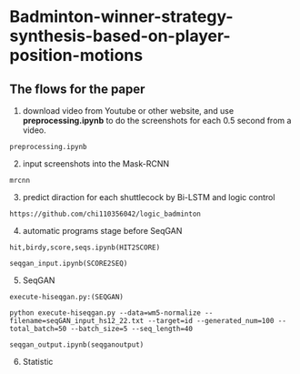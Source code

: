 # Badminton-winner-strategy-synthesis-based-on-player-position-motions

## The flows for the paper
1. download video from Youtube or other website, and use **preprocessing.ipynb** to do the screenshots for each 0.5 second from a video.

```
preprocessing.ipynb
```

   

2. input screenshots into the Mask-RCNN

```
mrcnn
```

3. predict diraction for each shuttlecock by Bi-LSTM and logic control

```
https://github.com/chi110356042/logic_badminton
```

4. automatic programs stage before SeqGAN 

```
hit,birdy,score,seqs.ipynb(HIT2SCORE)

seqgan_input.ipynb(SCORE2SEQ)
```

5. SeqGAN

```
execute-hiseqgan.py:(SEQGAN)

python execute-hiseqgan.py --data=wm5-normalize --filename=seqGAN_input_hs12_22.txt --target=id --generated_num=100 --total_batch=50 --batch_size=5 --seq_length=40

seqgan_output.ipynb(seqganoutput)
```
6. Statistic


